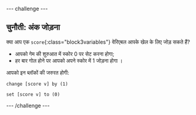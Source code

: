 --- challenge ---

## चुनौती: अंक जोड़ना

क्या आप एक `score`{:class="block3variables"} वेरिएबल आपके खेल के लिए जोड़ सकते हैं?

+ आपको गेम की शुरुआत में स्कोर 0 पर सेट करना होगा;
+ हर बार गोल होने पर आपको अपने स्कोर में 1 जोड़ना होगा ।

आपको इन ब्लॉकों की जरुरत होगी:

```blocks3
change [score v] by (1)

set [score v] to (0)
```

--- /challenge ---
